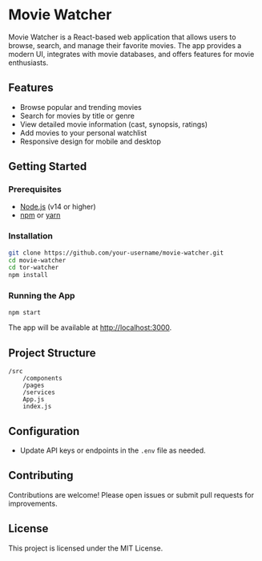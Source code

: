 # Movie Watcher

Movie Watcher is a React-based web application that allows users to browse, search, and manage their favorite movies. The app provides a modern UI, integrates with movie databases, and offers features for movie enthusiasts.

## Features

- Browse popular and trending movies
- Search for movies by title or genre
- View detailed movie information (cast, synopsis, ratings)
- Add movies to your personal watchlist
- Responsive design for mobile and desktop

## Getting Started

### Prerequisites

- [Node.js](https://nodejs.org/) (v14 or higher)
- [npm](https://www.npmjs.com/) or [yarn](https://yarnpkg.com/)

### Installation

```bash
git clone https://github.com/your-username/movie-watcher.git
cd movie-watcher
cd tor-watcher
npm install
```

### Running the App

```bash
npm start
```

The app will be available at [http://localhost:3000](http://localhost:3000).

## Project Structure

```
/src
    /components
    /pages
    /services
    App.js
    index.js
```

## Configuration

- Update API keys or endpoints in the `.env` file as needed.

## Contributing

Contributions are welcome! Please open issues or submit pull requests for improvements.

## License

This project is licensed under the MIT License.